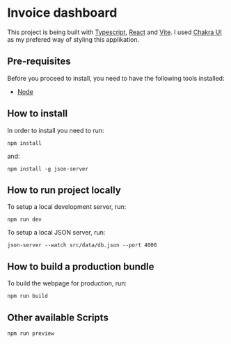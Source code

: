 # Invoice dashboard

This project is being built with [Typescript](https://www.typescriptlang.org/), [React](https://reactjs.org/) and [Vite](https://vitejs.dev/). I used [Chakra UI](https://chakra-ui.com/) as my prefered way of styling this applikation.

## Pre-requisites

Before you proceed to install, you need to have the following tools installed:

- [Node](https://nodejs.org/en/)

## How to install

In order to install you need to run:

```
npm install
```

and:

```
npm install -g json-server
```

## How to run project locally

To setup a local development server, run:

```
npm run dev
```

To setup a local JSON server, run:

```
json-server --watch src/data/db.json --port 4000
```

## How to build a production bundle

To build the webpage for production, run:

```
npm run build
```

## Other available Scripts

```
npm run preview
```
